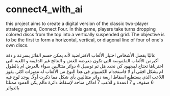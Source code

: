 # connect4_with_ai
this project aims to create a digital version of the classic two-player strategy game, Connect Four. In this game, players take turns dropping colored discs from the top into a vertically suspended grid. The objective is to be the first to form a horizontal, vertical, or diagonal line of four of one's own discs.

غالبًا يفضل الأشخاص اختيار الألعاب الافتراضية لأنه يمكن حسم الفائز بسرعة و دقة أكبرمن الألعاب الملموسة التي تكون معرضة للغش و النتائج غير الدقيفة و اللعبة التي اخترناها تحتاج لمجهود كي نحدد هل تم توصيل 4 دوائر متتاليين سواء بالعرض ام بالطول ام بشكل افقي أو لا فاستخدام الكمبيوتر في هذا النوع من الألعاب له مميزات اكثر. يفوز اللاعب الذي يستطيع اسقاط اربعة دوائر متتاليين بأي شكل مما ذكرت أولًا. يوجد لوح فيه 6 صفوف و 7 اعمدة و للاعب 7 اماكن متاحة لإسقاط دائرة مالم يكن العمود ممتلئا بالدوائر
